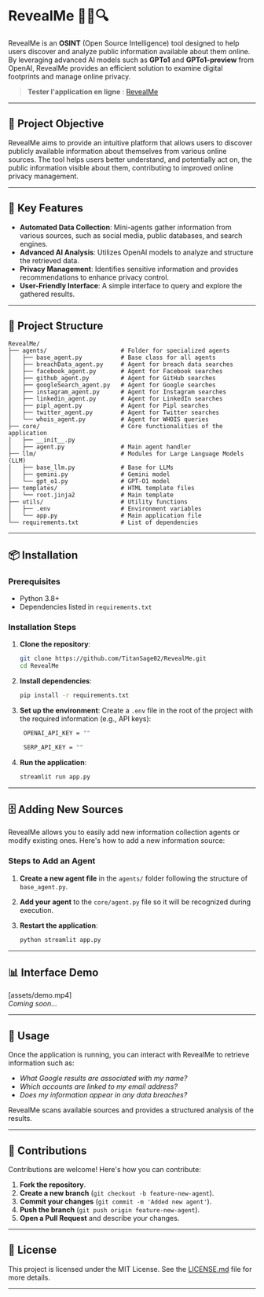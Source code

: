 # RevealMe 🕵️‍♂️🔍

RevealMe is an **OSINT** (Open Source Intelligence) tool designed to help users discover and analyze public information available about them online. By leveraging advanced AI models such as **GPTo1** and **GPTo1-preview** from OpenAI, RevealMe provides an efficient solution to examine digital footprints and manage online privacy.

> **Tester l'application en ligne** : [RevealMe](https://revealme.streamlit.app/)
---

## 🎯 Project Objective

RevealMe aims to provide an intuitive platform that allows users to discover publicly available information about themselves from various online sources. The tool helps users better understand, and potentially act on, the public information visible about them, contributing to improved online privacy management.

---

## 🚀 Key Features

- **Automated Data Collection**: Mini-agents gather information from various sources, such as social media, public databases, and search engines.
- **Advanced AI Analysis**: Utilizes OpenAI models to analyze and structure the retrieved data.
- **Privacy Management**: Identifies sensitive information and provides recommendations to enhance privacy control.
- **User-Friendly Interface**: A simple interface to query and explore the gathered results.

---

## 📂 Project Structure

```
RevealMe/
├── agents/                     # Folder for specialized agents
│   ├── base_agent.py           # Base class for all agents
│   ├── breachData_agent.py     # Agent for breach data searches
│   ├── facebook_agent.py       # Agent for Facebook searches
│   ├── github_agent.py         # Agent for GitHub searches
│   ├── googleSearch_agent.py   # Agent for Google searches
│   ├── instagram_agent.py      # Agent for Instagram searches
│   ├── linkedin_agent.py       # Agent for LinkedIn searches
│   ├── pipl_agent.py           # Agent for Pipl searches
│   ├── twitter_agent.py        # Agent for Twitter searches
│   └── whois_agent.py          # Agent for WHOIS queries
├── core/                       # Core functionalities of the application
│   ├── __init__.py
│   ├── agent.py                # Main agent handler
├── llm/                        # Modules for Large Language Models (LLM)
│   ├── base_llm.py             # Base for LLMs
│   ├── gemini.py               # Gemini model
│   └── gpt_o1.py               # GPT-O1 model
├── templates/                  # HTML template files
│   └── root.jinja2             # Main template
├── utils/                      # Utility functions
│   ├── .env                    # Environment variables
│   └── app.py                  # Main application file
└── requirements.txt            # List of dependencies
```

---

## 📦 Installation

### Prerequisites

- Python 3.8+
- Dependencies listed in `requirements.txt`

### Installation Steps

1. **Clone the repository**:
   ```bash
   git clone https://github.com/TitanSage02/RevealMe.git
   cd RevealMe
   ```

2. **Install dependencies**:
   ```bash
   pip install -r requirements.txt
   ```

3. **Set up the environment**:
   Create a `.env` file in the root of the project with the required information (e.g., API keys):
   ```bash
    OPENAI_API_KEY = ""

    SERP_API_KEY = ""
   ```

4. **Run the application**:
   ```bash
   streamlit run app.py
   ```

---

## 🗄️ Adding New Sources

RevealMe allows you to easily add new information collection agents or modify existing ones. Here's how to add a new information source:

### Steps to Add an Agent

1. **Create a new agent file** in the `agents/` folder following the structure of `base_agent.py`.

2. **Add your agent** to the `core/agent.py` file so it will be recognized during execution.

3. **Restart the application**:
   ```bash
   python streamlit app.py
   ```

---

## 📊 Interface Demo

[assets/demo.mp4]  
*Coming soon...*

---

## 🤖 Usage

Once the application is running, you can interact with RevealMe to retrieve information such as:

- *What Google results are associated with my name?*
- *Which accounts are linked to my email address?*
- *Does my information appear in any data breaches?*

RevealMe scans available sources and provides a structured analysis of the results.

---

## 👥 Contributions

Contributions are welcome! Here's how you can contribute:

1. **Fork the repository**.
2. **Create a new branch** (`git checkout -b feature-new-agent`).
3. **Commit your changes** (`git commit -m 'Added new agent'`).
4. **Push the branch** (`git push origin feature-new-agent`).
5. **Open a Pull Request** and describe your changes.

---

## 📄 License

This project is licensed under the MIT License. 
See the [LICENSE.md](LICENSE.md) file for more details.

---
